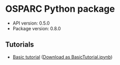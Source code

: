 # OSPARC Python package

- API version: 0.5.0
- Package version: 0.8.0

## Tutorials

- [Basic tutorial](clients/python/artifacts/docs/BasicTutorial_v0.8.0.md) ([Download as BasicTutorial.ipynb](clients/python/docs/BasicTutorial_v0.8.0.ipynb ":ignore title"))
